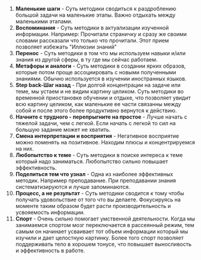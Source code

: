 1. **Маленькие шаги** - Суть методики сводиться к раздроблению большой задачи на маленькие этапы. Важно отдыхать между маленькими этапами. 
2. **Воспоминания** - Суть методики в актуализации изученной информации. Например: Прочитали страничку и сразу же своими словами рассказали что только что прочитали. Этот прием позволяет избежать "Иллюзии знаний"
3. **Перенос** - Суть методики в том что мы используем навыки и/или знания из другой сферы, в ту где мы сейчас работаем.
4. **Метафоры и аналоги** - Суть методики в создании ярких образов, которые потом проще ассоциировать с новыми полученными знаниями. Обычно используется в изучении иностранных языков.
5. **Step back-Шаг назад** - При долгой концентрации на задаче или теме, мы устаем и не видим картину целиком. Суть методики во временной приостановке обучении и отдыхе, что позволяет увидит всю картину целиком, как маленькие ее части связанны между собой и после этого более продуктивно вернутся к действию.
6. **Начните с трудного - перепрыгните на простое** - Лучше начать с тяжелой задачи, чем с легкой. Если начать с легкой то сил на большую задание может не хватить.
7. **Смена интерпретации и восприятия** - Негативное восприятие можно поменять на позитивное. Находим плюсы и концентрируемся на них.
8. **Любопытство к теме** -  Суть методики в поиске интереса к теме который надо заниматься. Любопытство сильно повышает эффективность.
9. **Поделиться тем что узнал** - Одна из наиболее эффективных методик. Например преподавание. При преподавании знания систематизируются и лучше запоминаются. 
10. **Процесс, а не результат** - Суть методики сводится к тому чтобы получать удовольствие от того что вы делаете. Фокусируясь на моменте таким образом будет расти производительность и усвояемость информации.
11. **Спорт** - Очень сильно помогает умственной деятельности. Когда мы занимаемся спортом мозг переключается в рассеянный режим, тем самым он начинает усваивает тот объем информации который мы изучили и дает целостную картинку. Более того спорт позволяет поддерживать тело в хорошем тонусе, что повышает выносливость и эффективность в работе.